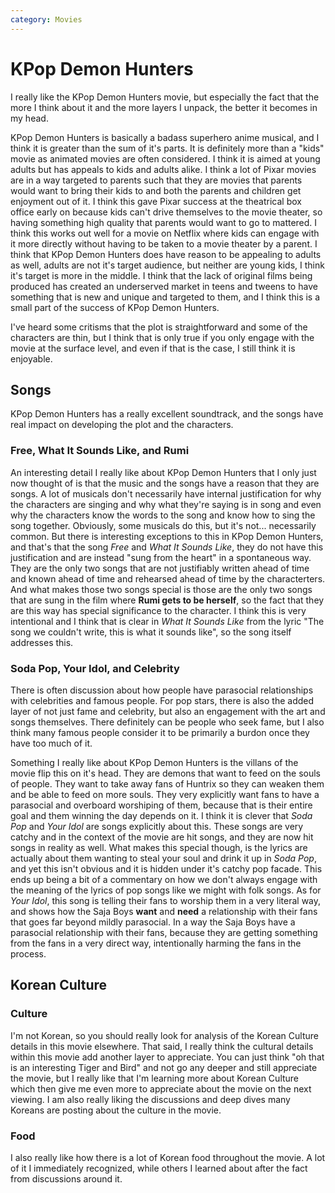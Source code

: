 ```yaml
---
category: Movies
---
```


# KPop Demon Hunters

I really like the KPop Demon Hunters movie, but especially the fact that the more I think about it and the more layers I unpack, the better it becomes in my head.

KPop Demon Hunters is basically a badass superhero anime musical, and I think it is greater than the sum of it's parts. It is definitely more than a "kids" movie as animated movies are often considered. I think it is aimed at young adults but has appeals to kids and adults alike. I think a lot of Pixar movies are in a way targeted to parents such that they are movies that parents would want to bring their kids to and both the parents and children get enjoyment out of it. I think this gave Pixar success at the theatrical box office early on because kids can't drive themselves to the movie theater, so having something high quality that parents would want to go to mattered. I think this works out well for a movie on Netflix where kids can engage with it more directly without having to be taken to a movie theater by a parent. I think that KPop Demon Hunters does have reason to be appealing to adults as well, adults are not it's target audience, but neither are young kids, I think it's target is more in the middle. I think that the lack of original films being produced has created an underserved market in teens and tweens to have something that is new and unique and targeted to them, and I think this is a small part of the success of KPop Demon Hunters.

I've heard some critisms that the plot is straightforward and some of the characters are thin, but I think that is only true if you only engage with the movie at the surface level, and even if that is the case, I still think it is enjoyable.


## Songs

KPop Demon Hunters has a really excellent soundtrack, and the songs have real impact on developing the plot and the characters.

### Free, What It Sounds Like, and Rumi

An interesting detail I really like about KPop Demon Hunters that I only just now thought of is that the music and the songs have a reason that they are songs. A lot of musicals don't necessarily have internal justification for why the characters are singing and why what they're saying is in song and even why the characters know the words to the song and know how to sing the song together. Obviously, some musicals do this, but it's not... necessarily common. But there is interesting exceptions to this in KPop Demon Hunters, and that's that the song _Free_ and _What It Sounds Like_, they do not have this justification and are instead "sung from the heart" in a spontaneous way. They are the only two songs that are not justifiably written ahead of time and known ahead of time and rehearsed ahead of time by the characterters. And what makes those two songs special is those are the only two songs that are sung in the film where **Rumi gets to be herself**, so the fact that they are this way has special significance to the character. I think this is very intentional and I think that is clear in _What It Sounds Like_ from the lyric "The song we couldn't write, this is what it sounds like", so the song itself addresses this.


### Soda Pop, Your Idol, and Celebrity

There is often discussion about how people have parasocial relationships with celebrities and famous people. For pop stars, there is also the added layer of not just fame and celebrity, but also an engagement with the art and songs themselves. There definitely can be people who seek fame, but I also think many famous people consider it to be primarily a burdon once they have too much of it.

Something I really like about KPop Demon Hunters is the villans of the movie flip this on it's head. They are demons that want to feed on the souls of people. They want to take away fans of Huntrix so they can weaken them and be able to feed on more souls. They very explicitly want fans to have a parasocial and overboard worshiping of them, because that is their entire goal and them winning the day depends on it. I think it is clever that _Soda Pop_ and _Your Idol_ are songs explicitly about this. These songs are very catchy and in the context of the movie are hit songs, and they are now hit songs in reality as well. What makes this special though, is the lyrics are actually about them wanting to steal your soul and drink it up in _Soda Pop_, and yet this isn't obvious and it is hidden under it's catchy pop facade. This ends up being a bit of a commentary on how we don't always engage with the meaning of the lyrics of pop songs like we might with folk songs. As for _Your Idol_, this song is telling their fans to worship them in a very literal way, and shows how the Saja Boys **want** and **need** a relationship with their fans that goes far beyond mildly parasocial. In a way the Saja Boys have a parasocial relationship with their fans, because they are getting something from the fans in a very direct way, intentionally harming the fans in the process.


## Korean Culture

### Culture

I'm not Korean, so you should really look for analysis of the Korean Culture details in this movie elsewhere. That said, I really think the cultural details within this movie add another layer to appreciate. You can just think "oh that is an interesting Tiger and Bird" and not go any deeper and still appreciate the movie, but I really like that I'm learning more about Korean Culture which then give me even more to appreciate about the movie on the next viewing. I am also really liking the discussions and deep dives many Koreans are posting about the culture in the movie.


### Food

I also really like how there is a lot of Korean food throughout the movie. A lot of it I immediately recognized, while others I learned about after the fact from discussions around it.
